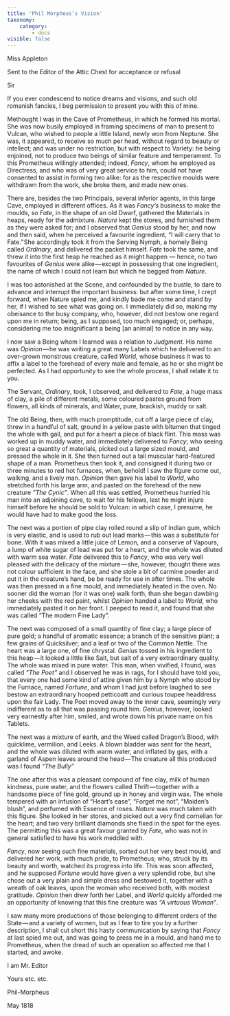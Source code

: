 ```yaml
---
title: 'Phil Morpheus’s Vision'
taxonomy:
    category:
        - docs
visible: false
---
```


<div class="author">Miss Appleton</div>

<span class="title">Sent to the Editor of the Attic Chest for acceptance or refusal</span>
  
Sir  
  
If you ever condescend to notice dreams and visions, and such old romanish fancies, I beg permission to present you with this of mine.  
  
Methought I was in the Cave of Prometheus, in which he formed his mortal. She was now busily employed in framing specimens of man to present to Vulcan, who wished to people a little Island, newly won from Neptune. She was, it appeared, to receive so much per head, without regard to beauty or intellect; and was under no restriction, but with respect to Variety: he being enjoined, not to produce two beings of similar feature and temperament. To this Prometheus willingly attended; indeed, *Fancy*, whom he employed as Directress, and who was of very great service to him, could not have consented to assist in forming two alike: for as the respective moulds were withdrawn from the work, she broke them, and made new ones.  
  
There are, besides the two Principals, several inferior agents, in this large Cave, employed in different offices. As it was *Fancy’s* business to make the moulds, so *Fate*, in the shape of an old Dwarf, gathered the Materials in heaps, ready for the admixture. *Nature* kept the stores, and furnished them as they were asked for; and I observed that *Genius* stood by her, and now and then said, when he perceived a favourite ingredient, “I will carry that to Fate.” She accordingly took it from the Serving Nymph, a homely Being called *Ordinary*, and delivered the packet himself. *Fate* took the same, and threw it into the first heap he reached as it might happen — hence, no two favourites of *Genius* were alike — except in possessing that one ingredient, the name of which I could not learn but which he begged from *Nature*.  
  
I was too astonished at the Scene, and confounded by the bustle, to dare to advance and interrupt the important business: but after some time, I crept forward, when Nature spied me, and kindly bade me come and stand by her, if I wished to see what was going on. I immediately did so, making my obeisance to the busy company, who, however, did not bestow one regard upon me in return; being, as I supposed, too much engaged; or, perhaps, considering me too insignificant a being [an animal] to notice in any way.  
  
I now saw a Being whom I learned was a relation to *Judgment*. His name was *Opinion* — he was writing a great many Labels which he delivered to an over-grown monstrous creature, called *World*, whose business it was to affix a label to the forehead of every male and female, as he or she might be perfected. As I had opportunity to see the whole process, I shall relate it to you.  
  
The Servant, *Ordinary*, took, I observed, and delivered to *Fate*, a huge mass of clay, a pile of different metals, some coloured pastes ground from flowers, all kinds of minerals, and Water, pure, brackish, muddy or salt.  
  
The old Being, then, with much promptitude, cut off a large piece of clay, threw in a handful of salt, ground in a yellow paste with bitumen that tinged the whole with gall, and put for a heart a piece of black flint. This mass was worked up in muddy water, and immediately delivered to *Fancy*; who seeing so great a quantity of materials, picked out a large sized mould, and pressed the whole in it. She then turned out a tall muscular hard-featured shape of a man. Prometheus then took it, and consigned it during two or three minutes to red hot furnaces, when, behold! I saw the figure come out, walking, and a lively man. *Opinion* then gave his label to *World*, who stretched forth his large arm, and pasted on the forehead of the new creature *”The Cynic”*. When all this was settled, Prometheus hurried his man into an adjoining cave, to wait for his fellows, lest he might injure himself before he should be sold to Vulcan: in which case, I presume, he would have had to make good the loss.  
  
The next was a portion of pipe clay rolled round a slip of indian gum, which is very elastic, and is used to rub out lead marks — this was a substitute for bone. With it was mixed a little juice of Lemon, and a conserve of Vapours, a lump of white sugar of lead was put for a heart, and the whole was diluted with warm sea water. *Fate* delivered this to *Fancy*, who was very well pleased with the delicacy of the mixture — she, however, thought there was not colour sufficient in the face, and she stole a bit of carmine powder and put it in the creature’s hand, be be ready for use in after times. The whole was then pressed in a fine mould, and immediately heated in the oven. No sooner did the woman (for it was one) walk forth, than she began dawbing her cheeks with the red paint, whilst *Opinion* handed a label to *World*, who immediately pasted it on her front. I peeped to read it, and found that she was called “The modern Fine Lady”.  
  
The next was composed of a small quantity of fine clay; a large piece of pure gold; a handful of aromatic essence; a branch of the sensitive plant; a few grains of Quicksilver; and a leaf or two of the Common Nettle. The heart was a large one, of fine chrystal. *Genius* tossed in his ingredient to this heap — it looked a little like Salt, but salt of a very extraordinary quality. The whole was mixed in pure water. This man, when vivified, I found, was called *”The Poet”* and I observed he was in rags, for I should have told you, that every one had some kind of attire given him by a Nymph who stood by the Furnace, named *Fortune*, and whom I had just before laughed to see bestow an extraordinary hooped petticoatt and curious toupee headdress upon the fair Lady. The Poet moved away to the inner cave, seemingly very indifferent as to all that was passing round him. *Genius*, however, looked very earnestly after him, smiled, and wrote down his private name on his Tablets.  
  
The next was a mixture of earth, and the Weed called Dragon’s Blood, with quicklime, vermilion, and Leeks. A blown bladder was sent for the heart, and the whole was diluted with warm water, and inflated by gas, with a garland of Aspen leaves around the head — The creature all this produced was I found *“The Bully”*  
  
The one after this was a pleasant compound of fine clay, milk of human kindness, pure water, and the flowers called Thrift — together with a handsome piece of fine gold, ground up in honey and virgin wax. The whole tempered with an infusion of “Heart’s ease”, “Forget me not”, “Maiden’s blush”, and perfumed with Essence of roses. *Nature* was much taken with this figure. She looked in her stores, and picked out a very find cornelian for the heart; and two very brilliant diamonds she fixed in the spot for the eyes. The permitting this was a great favour granted by *Fate*, who was not in general satisfied to have his work meddled with.  
  
*Fancy*, now seeing such fine materials, sorted out her very best mould, and delivered her work, with much pride, to Prometheus; who, struck by its beauty and worth, watched its progress into life. This was soon affected, and he supposed *Fortune* would have given a very splendid robe, but she chose out a very plain and simple dress and bestowed it, together with a wreath of oak leaves, upon the woman who received both, with modest gratitude. *Opinion* then drew forth her Label, and *World* quickly afforded me an opportunity of knowing that this fine creature was *“A virtuous Woman”*.  
  
I saw many more productions of those belonging to different orders of the State — and a variety of women, but as I fear to tire you by a further description, I shall cut short this hasty communication by saying that *Fancy* at last spied me out, and was going to press me in a mould, and hand me to Prometheus, when the dread of such an operation so affected me that I started, and awoke.  
  
I am Mr. Editor  
  
Yours etc. etc.  
  
Phil-Morpheus  
  
May 1818 